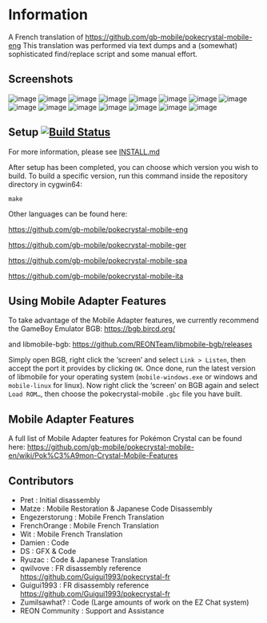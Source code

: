 # Information
A French translation of https://github.com/gb-mobile/pokecrystal-mobile-eng
This translation was performed via text dumps and a (somewhat) sophisticated find/replace script and some manual effort.

## Screenshots

![image](https://github.com/user-attachments/assets/bde26dd9-6e74-4ad6-8780-249b5925557a)
![image](https://github.com/user-attachments/assets/d5bc2a8f-c9ec-420e-84ce-d5b326bcbf3a)
![image](https://github.com/user-attachments/assets/fa4b98d7-c56b-41ae-9d86-66a223dd8398)
![image](https://github.com/user-attachments/assets/db372ef0-f38e-4bf8-8b42-719c32603a43)
![image](https://github.com/user-attachments/assets/b7cc7848-d40c-429a-b55d-1051c558c48c)
![image](https://github.com/user-attachments/assets/c91d4ef5-897c-4ea8-801c-e7bb46cee588)
![image](https://github.com/user-attachments/assets/062b32b9-9cf3-4603-8cc1-c13064b4a101)
![image](https://github.com/user-attachments/assets/a8f55a27-1f6f-428a-b9f5-918e1d4e3347)
![image](https://github.com/user-attachments/assets/994e4f6f-6159-4b38-b46d-9481b73d3bb0)
![image](https://github.com/user-attachments/assets/15b63090-ef5d-4b0d-8e31-e363c8178fc5)
![image](https://github.com/user-attachments/assets/6aeca466-a593-4abe-ae32-4ce151e07b63)
![image](https://github.com/user-attachments/assets/06c0654b-bc3d-4232-9000-295dc5e694d2)
![image](https://github.com/user-attachments/assets/2abde9ae-f81a-4127-88ea-5ee12f8479bf)
![image](https://github.com/user-attachments/assets/7a66781d-de80-4fc9-a735-aed4cb8fba1a)
![image](https://github.com/user-attachments/assets/dba4da73-8a44-4b71-bb5d-b69d163a1275)




## Setup [![Build Status][ci-badge]][ci]

For more information, please see [INSTALL.md](INSTALL.md)

After setup has been completed, you can choose which version you wish to build.
To build a specific version, run this command inside the repository directory in cygwin64:

`make`


Other languages can be found here:

https://github.com/gb-mobile/pokecrystal-mobile-eng

https://github.com/gb-mobile/pokecrystal-mobile-ger

https://github.com/gb-mobile/pokecrystal-mobile-spa

https://github.com/gb-mobile/pokecrystal-mobile-ita

## Using Mobile Adapter Features

To take advantage of the Mobile Adapter features, we currently recommend the GameBoy Emulator BGB:
https://bgb.bircd.org/

and libmobile-bgb:
https://github.com/REONTeam/libmobile-bgb/releases

Simply open BGB, right click the ‘screen’ and select `Link > Listen`, then accept the port it provides by clicking `OK`.
Once done, run the latest version of libmobile for your operating system (`mobile-windows.exe` or windows and `mobile-linux` for linux).
Now right click the ‘screen’ on BGB again and select `Load ROM…`, then choose the pokecrystal-mobile `.gbc` file you have built.

## Mobile Adapter Features

A full list of Mobile Adapter features for Pokémon Crystal can be found here:
https://github.com/gb-mobile/pokecrystal-mobile-en/wiki/Pok%C3%A9mon-Crystal-Mobile-Features

## Contributors

- Pret           : Initial disassembly
- Matze          : Mobile Restoration & Japanese Code Disassembly
- Engezerstorung : Mobile French Translation
- FrenchOrange   : Mobile French Translation
- Wit            : Mobile French Translation
- Damien         : Code
- DS             : GFX & Code
- Ryuzac         : Code & Japanese Translation
- qwilvove       : FR disassembly reference https://github.com/Guigui1993/pokecrystal-fr
- Guigui1993     : FR disassembly reference https://github.com/Guigui1993/pokecrystal-fr
- Zumilsawhat?   : Code (Large amounts of work on the EZ Chat system)
- REON Community : Support and Assistance

[ci]: https://github.com/pret/pokecrystal/actions
[ci-badge]: https://github.com/pret/pokecrystal/actions/workflows/main.yml/badge.svg
